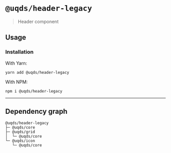 # `@uqds/header-legacy`

> Header component

## Usage

### Installation

With Yarn:
```shell
yarn add @uqds/header-legacy
```

With NPM:
```shell
npm i @uqds/header-legacy
```

---

## Dependency graph

```shell
@uqds/header-legacy
├─ @uqds/core
├─ @uqds/grid
│  └─ @uqds/core
└─ @uqds/icon
   └─ @uqds/core
```